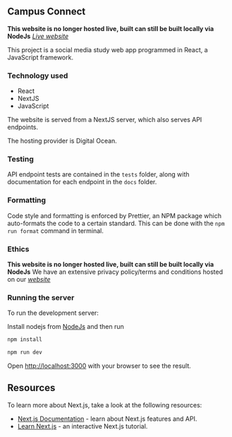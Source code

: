## Campus Connect

**This website is no longer hosted live, built can still be built locally via NodeJs**
*[Live website](https://campusconnect.me)*

This project is a social media study web app programmed in React, a JavaScript framework.

### Technology used

- React
- NextJS
- JavaScript

The website is served from a NextJS server, which also serves API endpoints.

The hosting provider is Digital Ocean.

### Testing

API endpoint tests are contained in the `tests` folder, along with documentation for each endpoint in the `docs` folder.

### Formatting

Code style and formatting is enforced by Prettier, an NPM package which auto-formats the code to a certain standard.
This can be done with the `npm run format` command in terminal.

### Ethics

**This website is no longer hosted live, built can still be built locally via NodeJs**
We have an extensive privacy policy/terms and conditions hosted on our
*[website](https://campusconnect.me/termsAndConditions)*

### Running the server

To run the development server:

Install nodejs from [NodeJs](https://nodejs.org/en/download/) and then run

```bash
npm install

npm run dev
```

Open [http://localhost:3000](http://localhost:3000) with your browser to see the result.

## Resources

To learn more about Next.js, take a look at the following resources:

- [Next.js Documentation](https://nextjs.org/docs) - learn about Next.js features and API.
- [Learn Next.js](https://nextjs.org/learn) - an interactive Next.js tutorial.
